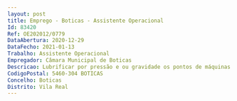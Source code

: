 ```yaml
--- 
layout: post
title: Emprego - Boticas - Assistente Operacional
Id: 83420
Ref: OE202012/0779
DataAbertura: 2020-12-29
DataFecho: 2021-01-13
Trabalho: Assistente Operacional
Empregador: Câmara Municipal de Boticas
Descricao: Lubrificar por pressão e ou gravidade os pontos de máquinas ou equipamentos onde haja atrito  Colocar os tabuleiros ou baldes nos locais indicados para recolha de desperdícios de óleo ou massa  Desapertar os bujões de limpeza  Limpar com trapos e desentupir os bicos e outras peças de lubrificação  Verificar e encher até à altura requerida os níveis de óleo existente nos diversos órgãos das máquinas  Mudar os lubrificantes nos copos, apoios, rolamentos, embraiagens, articulações, carters e outros órgãos  Efetuar pequenas afinações e apertar peças com folgas  Efetuar a lavagem de viaturas.
CodigoPostal: 5460-304 BOTICAS
Concelho: Boticas
Distrito: Vila Real
--- 
```

